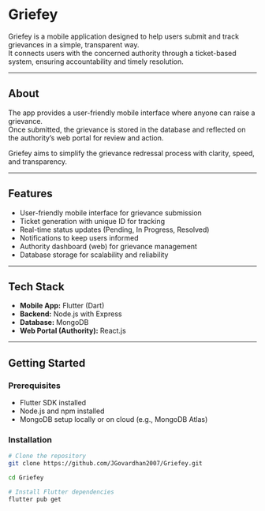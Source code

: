 # Griefey

Griefey is a mobile application designed to help users submit and track grievances in a simple, transparent way.  
It connects users with the concerned authority through a ticket-based system, ensuring accountability and timely resolution.

---

## About

The app provides a user-friendly mobile interface where anyone can raise a grievance.  
Once submitted, the grievance is stored in the database and reflected on the authority’s web portal for review and action.  

Griefey aims to simplify the grievance redressal process with clarity, speed, and transparency.

---

## Features

- User-friendly mobile interface for grievance submission  
- Ticket generation with unique ID for tracking  
- Real-time status updates (Pending, In Progress, Resolved)  
- Notifications to keep users informed  
- Authority dashboard (web) for grievance management  
- Database storage for scalability and reliability  

---

## Tech Stack

- **Mobile App:** Flutter (Dart)  
- **Backend:** Node.js with Express  
- **Database:** MongoDB  
- **Web Portal (Authority):** React.js  

---

## Getting Started

### Prerequisites
- Flutter SDK installed  
- Node.js and npm installed  
- MongoDB setup locally or on cloud (e.g., MongoDB Atlas)

### Installation

```bash
# Clone the repository
git clone https://github.com/JGovardhan2007/Griefey.git

cd Griefey

# Install Flutter dependencies
flutter pub get
